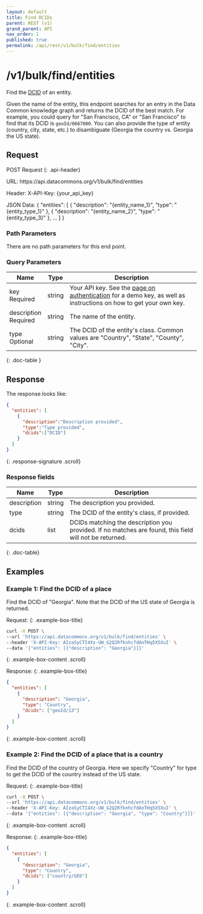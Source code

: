 ```yaml
---
layout: default
title: Find DCIDs
parent: REST (v1)
grand_parent: API
nav_order: 1
published: true
permalink: /api/rest/v1/bulk/find/entities
---
```


# /v1/bulk/find/entities

Find the [DCID](/glossary.html#dcid) of an entity.

Given the name of the entity, this endpoint searches for an entry in the Data Common knowledge graph and returns the DCID of the best match. For example, you could query for "San Francisco, CA" or "San Francisco" to find that its DCID is `geoId/0667000`. You can also provide the type of entity (country, city, state, etc.) to disambiguate (Georgia the country vs. Georgia the US state).

## Request

POST Request
{: .api-header}

<div class="api-signature">
URL:
https://api.datacommons.org/v1/bulk/find/entities

Header:
X-API-Key: {your_api_key}

JSON Data:
{
  "entities": [
    {
        "description": "{entity_name_1}",
        "type": "{entity_type_1}"
    },
    {
        "description": "{entity_name_2}",
        "type": "{entity_type_3}"
    },
    ...
  ]
}
</div>
<script src="/assets/js/syntax_highlighting.js"></script>

### Path Parameters

There are no path parameters for this end point.

### Query Parameters

| Name                                                     | Type   | Description                                                                                                                                                     |
| -------------------------------------------------------- | ------ | --------------------------------------------------------------------------------------------------------------------------------------------------------------- |
| key <br /> <required-tag>Required</required-tag>         | string | Your API key. See the [page on authentication](/api/rest/v1/getting_started#authentication) for a demo key, as well as instructions on how to get your own key. |
| description <br /> <required-tag>Required</required-tag> | string | The name of the entity.                                                                                                                                         |
| type <br /> <optional-tag>Optional</optional-tag>        | string | The DCID of the entity's class. Common values are "Country", "State", "County", "City".                                                                         |
{: .doc-table }

## Response

The response looks like:

```json
{
  "entities": [
    {
      "description":"Description provided",
      "type":"Type provided",
      "dcids":["DCID"]
    }
  ]
}
```
{: .response-signature .scroll}

### Response fields

| Name        | Type   | Description                                                                                            |
| ----------- | ------ | ------------------------------------------------------------------------------------------------------ |
| description | string | The description you provided.                                                                          |
| type        | string | The DCID of the entity's class, if provided.                                                           |
| dcids       | list   | DCIDs matching the description you provided. If no matches are found, this field will not be returned. |
{: .doc-table}

## Examples

### Example 1: Find the DCID of a place

Find the DCID of "Georgia". Note that the DCID of the US state of Georgia is returned.

Request:
{: .example-box-title}

```bash
curl -X POST \
--url 'https://api.datacommons.org/v1/bulk/find/entities' \
--header 'X-API-Key: AIzaSyCTI4Xz-UW_G2Q2RfknhcfdAnTHq5X5XuI' \
--data '{"entities": [{"description": "Georgia"}]}'
```
{: .example-box-content .scroll}

Response:
{: .example-box-title}

```json
{
  "entities": [
    {
      "description": "Georgia",
      "type": "Country",
      "dcids": ["geoId/13"]
    }
  ]
}
```
{: .example-box-content .scroll}

### Example 2: Find the DCID of a place that is a country

Find the DCID of the country of Georgia. Here we specify "Country" for type to get the DCID of the country instead of the US state.

Request:
{: .example-box-title}

```bash
curl -X POST \
--url 'https://api.datacommons.org/v1/bulk/find/entities' \
--header 'X-API-Key: AIzaSyCTI4Xz-UW_G2Q2RfknhcfdAnTHq5X5XuI' \
--data '{"entities": [{"description": "Georgia", "type": "Country"}]}'
```
{: .example-box-content .scroll}

Response:
{: .example-box-title}

```json
{
  "entities": [
    {
      "description": "Georgia",
      "type": "Country",
      "dcids": ["country/GEO"]
    }
  ]
}
```
{: .example-box-content .scroll}
